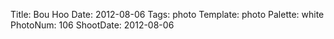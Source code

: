 Title: Bou Hoo
Date: 2012-08-06
Tags: photo
Template: photo
Palette: white
PhotoNum: 106
ShootDate: 2012-08-06

